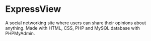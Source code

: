 # ExpressView
A social networking site where users can share their opinions about anything. Made with HTML, CSS, PHP and MySQL database with PHPMyAdmin.

